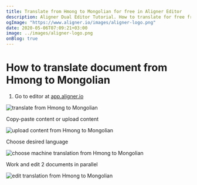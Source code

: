 ```yaml
---
title: Translate from Hmong to Mongolian for free in Aligner Editor
description: Aligner Dual Editor Tutorial. How to translate for free from Hmong to Mongolian. Aligner is multilingual document management platform. 
ogImage: "https://www.aligner.io/images/aligner-logo.png"
date: 2020-05-06T07:09:21+03:00
image: ../images/aligner-logo.png
onBlog: true
---
```


# How to translate document from Hmong to Mongolian

1. Go to editor at [app.aligner.io](https://app.aligner.io "Aligner App web page")

![translate from Hmong to Mongolian](../aligner-blank-editor.png "translate from Hmong to Mongolian")

Copy-paste content or upload content

![upload content from Hmong to Mongolian](../aligner-uploaded-document.png "upload content from Hmong to Mongolian")

Choose desired language

![choose machine translation from Hmong to Mongolian](../aligner-language-dropdown.png "choose machine translation from Hmong to Mongolian")

Work and edit 2 documents in parallel

![edit translation from Hmong to Mongolian](../aligner-double-sitded-editor.png "edit translation from Hmong to Mongolian")

